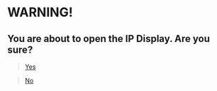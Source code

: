 # WARNING!
## You are about to open the IP Display. Are you sure?
<!--
<section class="page-header">
      <a href="https://ip.osk.sh/" class="btn">Yes</a>
      <a href="https://lintine.github.io/newtab/index/" class="btn">No</a>
</section>
-->
> [Yes](https://ip.osk.sh/)

> [No](https://lintine.github.io/newtab/)
